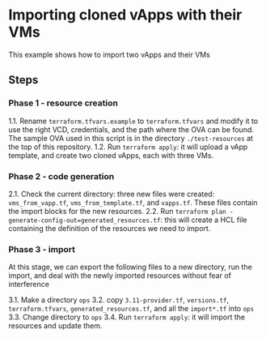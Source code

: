 # Importing cloned vApps with their VMs

This example shows how to import two vApps and their VMs


## Steps

### Phase 1 - resource creation
1.1. Rename `terraform.tfvars.example` to `terraform.tfvars` and modify it to use the right VCD, credentials, and the path where the OVA can be found.
   The sample OVA used in this script is in the directory `./test-resources` at the top of this repository.
1.2. Run `terraform apply`: it will upload a vApp template, and create two cloned vApps, each with three VMs.

### Phase 2 - code generation

2.1. Check the current directory: three new files were created: `vms_from_vapp.tf`, `vms_from_template.tf`, and `vapps.tf`.
   These files contain the import blocks for the new resources.
2.2. Run `terraform plan -generate-config-out=generated_resources.tf`: this will create a HCL file containing the definition
   of the resources we need to import.

### Phase 3 - import

At this stage, we can export the following files to a new directory, run the import, and deal with the newly imported
resources without fear of interference

3.1. Make a directory `ops`
3.2. copy `3.11-provider.tf`, `versions.tf`, `terraform.tfvars`, `generated_resources.tf`, and all the `import*.tf` into `ops`
3.3. Change directory to `ops`
3.4. Run `terraform apply`: it will import the resources and update them.

